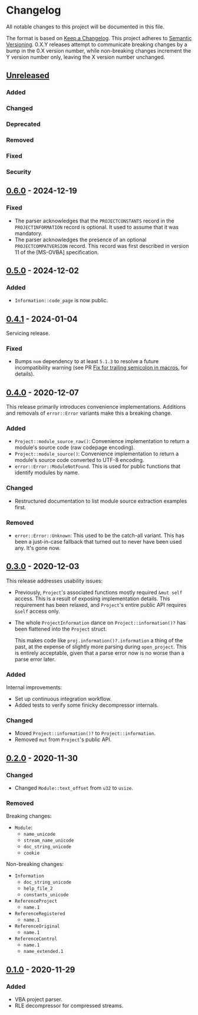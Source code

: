 # Changelog

All notable changes to this project will be documented in this file.

The format is based on [Keep a Changelog](https://keepachangelog.com/en/1.0.0/). This project adheres to [Semantic Versioning](https://semver.org/spec/v2.0.0.html). 0.X.Y releases attempt to communicate breaking changes by a bump in the 0.X version number, while non-breaking changes increment the Y version number only, leaving the X version number unchanged.

## [Unreleased]

### Added
### Changed
### Deprecated
### Removed
### Fixed
### Security

## [0.6.0] - 2024-12-19

### Fixed

* The parser acknowledges that the `PROJECTCONSTANTS` record in the `PROJECTINFORMATION` record is optional. It used to assume that it was mandatory.
* The parser acknowledges the presence of an optional `PROJECTCOMPATVERSION` record. This record was first described in version 11 of the \[MS-OVBA\] specification.

## [0.5.0] - 2024-12-02

### Added

* `Information::code_page` is now public.

## [0.4.1] - 2024-01-04

Servicing release.

### Fixed

* Bumps `nom` dependency to at least `5.1.3` to resolve a future incompatibility warning (see PR [Fix for trailing semicolon in macros.](https://github.com/rust-bakery/nom/pull/1657) for details).

## [0.4.0] - 2020-12-07

This release primarily introduces convenience implementations. Additions and removals of `error::Error` variants make this a breaking change.

### Added

* `Project::module_source_raw()`: Convenience implementation to return a module's source code (raw codepage encoding).
* `Project::module_source()`: Convenience implementation to return a module's source code converted to UTF-8 encoding.
* `error::Error::ModuleNotFound`. This is used for public functions that identify modules by name.

### Changed

* Restructured documentation to list module source extraction examples first.

### Removed

* `error::Error::Unknown`: This used to be the catch-all variant. This has been a just-in-case fallback that turned out to never have been used any. It's gone now.

## [0.3.0] - 2020-12-03

This release addresses usability issues:

* Previously, `Project`'s associated functions mostly required `&mut self` access. This is a result of exposing implementation details. This requirement has been relaxed, and `Project`'s entire public API requires `&self` access only.
* The whole `ProjectInformation` dance on `Project::information()?` has been flattened into the `Project` struct.

  This makes code like `proj.information()?.information` a thing of the past, at the expense of slightly more parsing during `open_project`. This is entirely acceptable, given that a parse error now is no worse than a parse error later.

### Added

Internal improvements:

* Set up continuous integration workflow.
* Added tests to verify some finicky decompressor internals.

### Changed

* Moved `Project::information()?` to `Project::information`.
* Removed `mut` from `Project`'s public API.

## [0.2.0] - 2020-11-30

### Changed

* Changed `Module::text_offset` from `u32` to `usize`.

### Removed

Breaking changes:

* `Module`:
  * `name_unicode`
  * `stream_name_unicode`
  * `doc_string_unicode`
  * `cookie`

Non-breaking changes:

* `Information`
  * `doc_string_unicode`
  * `help_file_2`
  * `constants_unicode`
* `ReferenceProject`
  * `name.1`
* `ReferenceRegistered`
  * `name.1`
* `ReferenceOriginal`
  * `name.1`
* `ReferenceControl`
  * `name.1`
  * `name_extended.1`

## [0.1.0] - 2020-11-29

### Added

- VBA project parser.
- RLE decompressor for compressed streams.

[Unreleased]: https://github.com/tim-weis/ovba/compare/0.6.0...HEAD
[0.6.0]: https://github.com/tim-weis/ovba/compare/0.5.0...0.6.0
[0.5.0]: https://github.com/tim-weis/ovba/compare/0.4.1...0.5.0
[0.4.1]: https://github.com/tim-weis/ovba/compare/0.4.0...0.4.1
[0.4.0]: https://github.com/tim-weis/ovba/compare/0.3.0...0.4.0
[0.3.0]: https://github.com/tim-weis/ovba/compare/0.2.0...0.3.0
[0.2.0]: https://github.com/tim-weis/ovba/compare/0.1.0...0.2.0
[0.1.0]: https://github.com/tim-weis/ovba/compare/827d416...0.1.0
